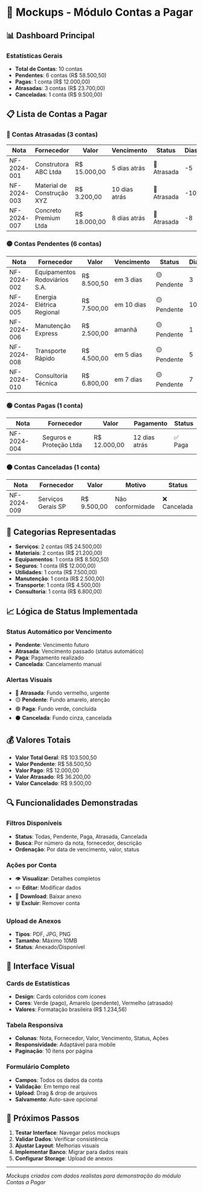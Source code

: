 # 🎨 Mockups - Módulo Contas a Pagar

## 📊 Dashboard Principal

### Estatísticas Gerais
- **Total de Contas**: 10 contas
- **Pendentes**: 6 contas (R$ 58.500,50)
- **Pagas**: 1 conta (R$ 12.000,00)
- **Atrasadas**: 3 contas (R$ 23.700,00)
- **Canceladas**: 1 conta (R$ 9.500,00)

## 📋 Lista de Contas a Pagar

### 🔴 Contas Atrasadas (3 contas)

| Nota | Fornecedor | Valor | Vencimento | Status | Dias |
|------|------------|-------|------------|--------|------|
| NF-2024-001 | Construtora ABC Ltda | R$ 15.000,00 | 5 dias atrás | 🔴 Atrasada | -5 |
| NF-2024-003 | Material de Construção XYZ | R$ 3.200,00 | 10 dias atrás | 🔴 Atrasada | -10 |
| NF-2024-007 | Concreto Premium Ltda | R$ 18.000,00 | 8 dias atrás | 🔴 Atrasada | -8 |

### 🟡 Contas Pendentes (6 contas)

| Nota | Fornecedor | Valor | Vencimento | Status | Dias |
|------|------------|-------|------------|--------|------|
| NF-2024-002 | Equipamentos Rodoviários S.A. | R$ 8.500,50 | em 3 dias | 🟡 Pendente | 3 |
| NF-2024-005 | Energia Elétrica Regional | R$ 7.500,00 | em 10 dias | 🟡 Pendente | 10 |
| NF-2024-006 | Manutenção Express | R$ 2.500,00 | amanhã | 🟡 Pendente | 1 |
| NF-2024-008 | Transporte Rápido | R$ 4.500,00 | em 5 dias | 🟡 Pendente | 5 |
| NF-2024-010 | Consultoria Técnica | R$ 6.800,00 | em 7 dias | 🟡 Pendente | 7 |

### 🟢 Contas Pagas (1 conta)

| Nota | Fornecedor | Valor | Pagamento | Status |
|------|------------|-------|-----------|--------|
| NF-2024-004 | Seguros e Proteção Ltda | R$ 12.000,00 | 12 dias atrás | ✅ Paga |

### ⚫ Contas Canceladas (1 conta)

| Nota | Fornecedor | Valor | Motivo | Status |
|------|------------|-------|--------|--------|
| NF-2024-009 | Serviços Gerais SP | R$ 9.500,00 | Não conformidade | ❌ Cancelada |

## 🎯 Categorias Representadas

- **Serviços**: 2 contas (R$ 24.500,00)
- **Materiais**: 2 contas (R$ 21.200,00)
- **Equipamentos**: 1 conta (R$ 8.500,50)
- **Seguros**: 1 conta (R$ 12.000,00)
- **Utilidades**: 1 conta (R$ 7.500,00)
- **Manutenção**: 1 conta (R$ 2.500,00)
- **Transporte**: 1 conta (R$ 4.500,00)
- **Consultoria**: 1 conta (R$ 6.800,00)

## 📈 Lógica de Status Implementada

### Status Automático por Vencimento
- **Pendente**: Vencimento futuro
- **Atrasada**: Vencimento passado (status automático)
- **Paga**: Pagamento realizado
- **Cancelada**: Cancelamento manual

### Alertas Visuais
- 🔴 **Atrasada**: Fundo vermelho, urgente
- 🟡 **Pendente**: Fundo amarelo, atenção
- 🟢 **Paga**: Fundo verde, concluída
- ⚫ **Cancelada**: Fundo cinza, cancelada

## 💰 Valores Totais

- **Valor Total Geral**: R$ 103.500,50
- **Valor Pendente**: R$ 58.500,50
- **Valor Pago**: R$ 12.000,00
- **Valor Atrasado**: R$ 36.200,00
- **Valor Cancelado**: R$ 9.500,00

## 🔍 Funcionalidades Demonstradas

### Filtros Disponíveis
- **Status**: Todas, Pendente, Paga, Atrasada, Cancelada
- **Busca**: Por número da nota, fornecedor, descrição
- **Ordenação**: Por data de vencimento, valor, status

### Ações por Conta
- 👁️ **Visualizar**: Detalhes completos
- ✏️ **Editar**: Modificar dados
- 📄 **Download**: Baixar anexo
- 🗑️ **Excluir**: Remover conta

### Upload de Anexos
- **Tipos**: PDF, JPG, PNG
- **Tamanho**: Máximo 10MB
- **Status**: Anexado/Disponível

## 🎨 Interface Visual

### Cards de Estatísticas
- **Design**: Cards coloridos com ícones
- **Cores**: Verde (pago), Amarelo (pendente), Vermelho (atrasado)
- **Valores**: Formatação brasileira (R$ 1.234,56)

### Tabela Responsiva
- **Colunas**: Nota, Fornecedor, Valor, Vencimento, Status, Ações
- **Responsividade**: Adaptável para mobile
- **Paginação**: 10 itens por página

### Formulário Completo
- **Campos**: Todos os dados da conta
- **Validação**: Em tempo real
- **Upload**: Drag & drop de arquivos
- **Salvamento**: Auto-save opcional

## 🚀 Próximos Passos

1. **Testar Interface**: Navegar pelos mockups
2. **Validar Dados**: Verificar consistência
3. **Ajustar Layout**: Melhorias visuais
4. **Implementar Banco**: Migrar para dados reais
5. **Configurar Storage**: Upload de anexos

---

*Mockups criados com dados realistas para demonstração do módulo Contas a Pagar*

